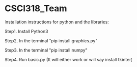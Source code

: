 # CSCI318_Team
Installation instructions for python and the libraries:

Step1. Install Python3

Step2. In the terminal "pip install graphics.py"

Step3. In the terminal "pip install numpy"

Step4. Run basic.py (It will either work or will say install tkinter) 


